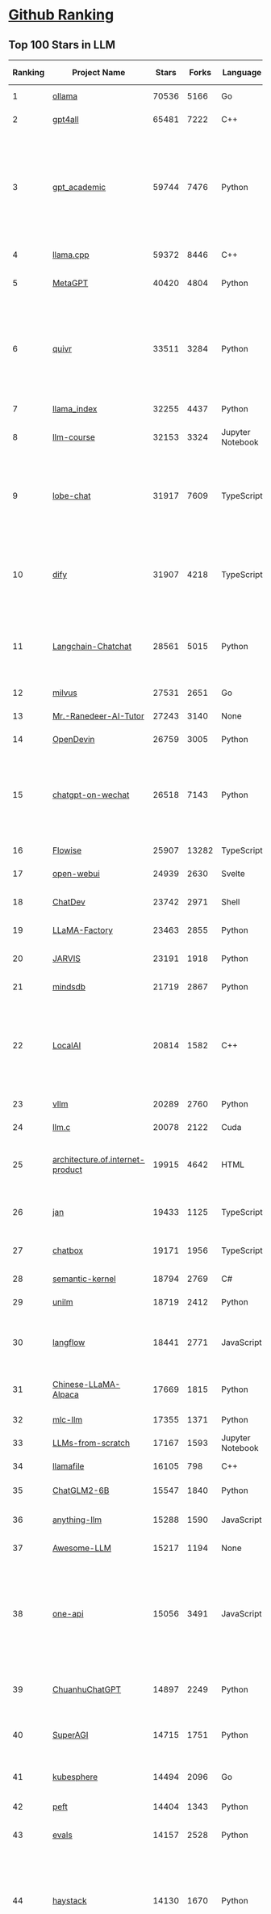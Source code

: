 [Github Ranking](../README.md)
==========

## Top 100 Stars in LLM

| Ranking | Project Name | Stars | Forks | Language | Open Issues | Description | Last Commit |
| ------- | ------------ | ----- | ----- | -------- | ----------- | ----------- | ----------- |
| 1 | [ollama](https://github.com/ollama/ollama) | 70536 | 5166 | Go | 757 | Get up and running with Llama 3, Mistral, Gemma, and other large language models. | 2024-06-01T01:54:44Z |
| 2 | [gpt4all](https://github.com/nomic-ai/gpt4all) | 65481 | 7222 | C++ | 400 | gpt4all: run open-source LLMs anywhere | 2024-06-01T01:06:32Z |
| 3 | [gpt_academic](https://github.com/binary-husky/gpt_academic) | 59744 | 7476 | Python | 251 | 为GPT/GLM等LLM大语言模型提供实用化交互接口，特别优化论文阅读/润色/写作体验，模块化设计，支持自定义快捷按钮&函数插件，支持Python和C++等项目剖析&自译解功能，PDF/LaTex论文翻译&总结功能，支持并行问询多种LLM模型，支持chatglm3等本地模型。接入通义千问, deepseekcoder, 讯飞星火, 文心一言, llama2, rwkv, claude2, moss等。 | 2024-05-31T07:14:57Z |
| 4 | [llama.cpp](https://github.com/ggerganov/llama.cpp) | 59372 | 8446 | C++ | 343 | LLM inference in C/C++ | 2024-06-01T02:25:51Z |
| 5 | [MetaGPT](https://github.com/geekan/MetaGPT) | 40420 | 4804 | Python | 244 | 🌟 The Multi-Agent Framework: First AI Software Company, Towards Natural Language Programming | 2024-05-31T15:49:18Z |
| 6 | [quivr](https://github.com/QuivrHQ/quivr) | 33511 | 3284 | Python | 81 | Your GenAI Second Brain 🧠  A personal productivity assistant (RAG) ⚡️🤖 Chat with your docs (PDF, CSV, ...)  & apps using Langchain, GPT 3.5 / 4 turbo, Private, Anthropic, VertexAI, Ollama, LLMs, Groq  that you can share with users !  Local & Private alternative to OpenAI GPTs & ChatGPT powered by retrieval-augmented generation. | 2024-05-31T09:05:25Z |
| 7 | [llama_index](https://github.com/run-llama/llama_index) | 32255 | 4437 | Python | 696 | LlamaIndex is a data framework for your LLM applications | 2024-06-01T00:26:25Z |
| 8 | [llm-course](https://github.com/mlabonne/llm-course) | 32153 | 3324 | Jupyter Notebook | 35 | Course to get into Large Language Models (LLMs) with roadmaps and Colab notebooks. | 2024-05-25T16:03:07Z |
| 9 | [lobe-chat](https://github.com/lobehub/lobe-chat) | 31917 | 7609 | TypeScript | 305 | 🤯 Lobe Chat - an open-source, modern-design LLMs/AI chat framework. Supports Multi AI Providers( OpenAI / Claude 3 / Gemini / Ollama / Bedrock / Azure / Mistral / Perplexity ), Multi-Modals (Vision/TTS) and plugin system. One-click FREE deployment of your private ChatGPT chat application. | 2024-06-01T01:11:08Z |
| 10 | [dify](https://github.com/langgenius/dify) | 31907 | 4218 | TypeScript | 191 | Dify is an open-source LLM app development platform. Dify's intuitive interface combines AI workflow, RAG pipeline, agent capabilities, model management, observability features and more, letting you quickly go from prototype to production. | 2024-06-01T01:39:04Z |
| 11 | [Langchain-Chatchat](https://github.com/chatchat-space/Langchain-Chatchat) | 28561 | 5015 | Python | 141 | Langchain-Chatchat（原Langchain-ChatGLM）基于 Langchain 与 ChatGLM 等语言模型的本地知识库问答 \| Langchain-Chatchat (formerly langchain-ChatGLM), local knowledge based LLM (like ChatGLM) QA app with langchain  | 2024-05-31T14:42:31Z |
| 12 | [milvus](https://github.com/milvus-io/milvus) | 27531 | 2651 | Go | 679 | A cloud-native vector database, storage for next generation AI applications | 2024-05-31T23:56:38Z |
| 13 | [Mr.-Ranedeer-AI-Tutor](https://github.com/JushBJJ/Mr.-Ranedeer-AI-Tutor) | 27243 | 3140 | None | 11 | A GPT-4 AI Tutor Prompt for customizable personalized learning experiences. | 2024-03-25T13:06:55Z |
| 14 | [OpenDevin](https://github.com/OpenDevin/OpenDevin) | 26759 | 3005 | Python | 148 | 🐚 OpenDevin: Code Less, Make More | 2024-06-01T02:49:01Z |
| 15 | [chatgpt-on-wechat](https://github.com/zhayujie/chatgpt-on-wechat) | 26518 | 7143 | Python | 377 | 基于大模型搭建的聊天机器人，同时支持 微信公众号、企业微信应用、飞书、钉钉 等接入，可选择GPT3.5/GPT-4o/GPT4.0/ Claude/文心一言/讯飞星火/通义千问/ Gemini/GLM-4/Claude/Kimi/LinkAI，能处理文本、语音和图片，访问操作系统和互联网，支持基于自有知识库进行定制企业智能客服。 | 2024-05-28T07:17:49Z |
| 16 | [Flowise](https://github.com/FlowiseAI/Flowise) | 25907 | 13282 | TypeScript | 341 | Drag & drop UI to build your customized LLM flow | 2024-06-01T01:00:43Z |
| 17 | [open-webui](https://github.com/open-webui/open-webui) | 24939 | 2630 | Svelte | 108 | User-friendly WebUI for LLMs (Formerly Ollama WebUI) | 2024-06-01T02:51:38Z |
| 18 | [ChatDev](https://github.com/OpenBMB/ChatDev) | 23742 | 2971 | Shell | 13 | Create Customized Software using Natural Language Idea (through LLM-powered Multi-Agent Collaboration) | 2024-05-16T11:22:28Z |
| 19 | [LLaMA-Factory](https://github.com/hiyouga/LLaMA-Factory) | 23463 | 2855 | Python | 69 | Unify Efficient Fine-Tuning of 100+ LLMs | 2024-05-31T13:43:24Z |
| 20 | [JARVIS](https://github.com/microsoft/JARVIS) | 23191 | 1918 | Python | 73 | JARVIS, a system to connect LLMs with ML community. Paper: https://arxiv.org/pdf/2303.17580.pdf | 2024-04-24T01:38:16Z |
| 21 | [mindsdb](https://github.com/mindsdb/mindsdb) | 21719 | 2867 | Python | 362 | The platform for customizing AI from enterprise data | 2024-05-31T14:54:35Z |
| 22 | [LocalAI](https://github.com/mudler/LocalAI) | 20814 | 1582 | C++ | 272 | :robot: The free, Open Source OpenAI alternative. Self-hosted, community-driven and local-first. Drop-in replacement for OpenAI running on consumer-grade hardware. No GPU required. Runs gguf, transformers, diffusers and many more models architectures. It allows to generate Text, Audio, Video, Images. Also with voice cloning capabilities. | 2024-06-01T02:31:47Z |
| 23 | [vllm](https://github.com/vllm-project/vllm) | 20289 | 2760 | Python | 843 | A high-throughput and memory-efficient inference and serving engine for LLMs | 2024-06-01T02:49:07Z |
| 24 | [llm.c](https://github.com/karpathy/llm.c) | 20078 | 2122 | Cuda | 59 | LLM training in simple, raw C/CUDA | 2024-06-01T01:38:28Z |
| 25 | [architecture.of.internet-product](https://github.com/davideuler/architecture.of.internet-product) | 19915 | 4642 | HTML | 3 | 互联网公司技术架构，微信/淘宝/微博/腾讯/阿里/美团点评/百度/OpenAI/Google/Facebook/Amazon/eBay的架构，欢迎PR补充 | 2024-02-17T12:02:24Z |
| 26 | [jan](https://github.com/janhq/jan) | 19433 | 1125 | TypeScript | 183 | Jan is an open source alternative to ChatGPT that runs 100% offline on your computer. Multiple engine support (llama.cpp, TensorRT-LLM) | 2024-05-31T07:22:52Z |
| 27 | [chatbox](https://github.com/Bin-Huang/chatbox) | 19171 | 1956 | TypeScript | 265 | User-friendly Desktop Client App for AI Models/LLMs (GPT, Claude, Gemini, Ollama...) | 2024-05-26T14:59:25Z |
| 28 | [semantic-kernel](https://github.com/microsoft/semantic-kernel) | 18794 | 2769 | C# | 385 | Integrate cutting-edge LLM technology quickly and easily into your apps | 2024-05-31T23:57:14Z |
| 29 | [unilm](https://github.com/microsoft/unilm) | 18719 | 2412 | Python | 542 | Large-scale Self-supervised Pre-training Across Tasks, Languages, and Modalities | 2024-05-23T11:15:33Z |
| 30 | [langflow](https://github.com/langflow-ai/langflow) | 18441 | 2771 | JavaScript | 192 | ⛓️ Langflow is a visual framework for building multi-agent and RAG applications. It's open-source, Python-powered, fully customizable, LLM and vector store agnostic. | 2024-06-01T01:41:05Z |
| 31 | [Chinese-LLaMA-Alpaca](https://github.com/ymcui/Chinese-LLaMA-Alpaca) | 17669 | 1815 | Python | 3 | 中文LLaMA&Alpaca大语言模型+本地CPU/GPU训练部署 (Chinese LLaMA & Alpaca LLMs) | 2024-04-30T04:28:38Z |
| 32 | [mlc-llm](https://github.com/mlc-ai/mlc-llm) | 17355 | 1371 | Python | 127 | Universal LLM Deployment Engine with ML Compilation | 2024-06-01T02:54:11Z |
| 33 | [LLMs-from-scratch](https://github.com/rasbt/LLMs-from-scratch) | 17167 | 1593 | Jupyter Notebook | 0 | Implementing a ChatGPT-like LLM in PyTorch from scratch, step by step | 2024-05-31T13:06:57Z |
| 34 | [llamafile](https://github.com/Mozilla-Ocho/llamafile) | 16105 | 798 | C++ | 97 | Distribute and run LLMs with a single file. | 2024-05-30T00:10:31Z |
| 35 | [ChatGLM2-6B](https://github.com/THUDM/ChatGLM2-6B) | 15547 | 1840 | Python | 423 | ChatGLM2-6B: An Open Bilingual Chat LLM \| 开源双语对话语言模型 | 2024-04-11T03:31:03Z |
| 36 | [anything-llm](https://github.com/Mintplex-Labs/anything-llm) | 15288 | 1590 | JavaScript | 151 | The all-in-one Desktop & Docker AI application with full RAG and AI Agent capabilities. | 2024-06-01T02:58:04Z |
| 37 | [Awesome-LLM](https://github.com/Hannibal046/Awesome-LLM) | 15217 | 1194 | None | 0 | Awesome-LLM: a curated list of Large Language Model | 2024-05-29T10:42:02Z |
| 38 | [one-api](https://github.com/songquanpeng/one-api) | 15056 | 3491 | JavaScript | 513 | OpenAI 接口管理 & 分发系统，支持 Azure、Anthropic Claude、Google PaLM 2 & Gemini、智谱 ChatGLM、百度文心一言、讯飞星火认知、阿里通义千问、360 智脑以及腾讯混元，可用于二次分发管理 key，仅单可执行文件，已打包好 Docker 镜像，一键部署，开箱即用. OpenAI key management & redistribution system, using a single API for all LLMs, and features an English UI. | 2024-05-30T08:17:27Z |
| 39 | [ChuanhuChatGPT](https://github.com/GaiZhenbiao/ChuanhuChatGPT) | 14897 | 2249 | Python | 114 | GUI for ChatGPT API and many LLMs. Supports agents, file-based QA, GPT finetuning and query with web search. All with a neat UI. | 2024-05-28T17:49:29Z |
| 40 | [SuperAGI](https://github.com/TransformerOptimus/SuperAGI) | 14715 | 1751 | Python | 126 | <⚡️> SuperAGI - A dev-first open source autonomous AI agent framework. Enabling developers to build, manage & run useful autonomous agents quickly and reliably. | 2024-05-20T15:35:13Z |
| 41 | [kubesphere](https://github.com/kubesphere/kubesphere) | 14494 | 2096 | Go | 466 | The container platform tailored for Kubernetes multi-cloud, datacenter, and edge management ⎈ 🖥 ☁️ | 2024-05-14T01:36:12Z |
| 42 | [peft](https://github.com/huggingface/peft) | 14404 | 1343 | Python | 39 | 🤗 PEFT: State-of-the-art Parameter-Efficient Fine-Tuning. | 2024-05-31T15:36:54Z |
| 43 | [evals](https://github.com/openai/evals) | 14157 | 2528 | Python | 84 | Evals is a framework for evaluating LLMs and LLM systems, and an open-source registry of benchmarks. | 2024-05-30T20:20:28Z |
| 44 | [haystack](https://github.com/deepset-ai/haystack) | 14130 | 1670 | Python | 114 | :mag: LLM orchestration framework to build customizable, production-ready LLM applications. Connect components (models, vector DBs, file converters) to pipelines or agents that can interact with your data. With advanced retrieval methods, it's best suited for building RAG, question answering, semantic search or conversational agent chatbots. | 2024-05-31T15:17:19Z |
| 45 | [FastGPT](https://github.com/labring/FastGPT) | 14008 | 3605 | TypeScript | 142 | FastGPT is a knowledge-based platform built on the LLMs, offers a comprehensive suite of out-of-the-box capabilities such as data processing, RAG retrieval, and visual AI workflow orchestration, letting you easily develop and deploy complex question-answering systems without the need for extensive setup or configuration. | 2024-06-01T03:23:17Z |
| 46 | [MoneyPrinterTurbo](https://github.com/harry0703/MoneyPrinterTurbo) | 13165 | 2023 | Python | 16 | 利用AI大模型，一键生成高清短视频 Generate short videos with one click using AI LLM. | 2024-05-31T06:17:29Z |
| 47 | [dalai](https://github.com/cocktailpeanut/dalai) | 13070 | 1435 | CSS | 295 | The simplest way to run LLaMA on your local machine | 2023-11-29T19:27:33Z |
| 48 | [ChatGLM3](https://github.com/THUDM/ChatGLM3) | 12675 | 1467 | Python | 9 | ChatGLM3 series: Open Bilingual Chat LLMs \| 开源双语对话语言模型 | 2024-05-29T16:08:02Z |
| 49 | [crawlee](https://github.com/apify/crawlee) | 12638 | 545 | TypeScript | 112 | Crawlee—A web scraping and browser automation library for Node.js to build reliable crawlers. In JavaScript and TypeScript. Extract data for AI, LLMs, RAG, or GPTs. Download HTML, PDF, JPG, PNG, and other files from websites. Works with Puppeteer, Playwright, Cheerio, JSDOM, and raw HTTP. Both headful and headless mode. With proxy rotation. | 2024-05-31T23:42:55Z |
| 50 | [Llama-Chinese](https://github.com/LlamaFamily/Llama-Chinese) | 12386 | 1132 | Python | 177 | Llama中文社区，Llama3在线体验和微调模型已开放，实时汇总最新Llama3学习资料，已将所有代码更新适配Llama3，构建最好的中文Llama大模型，完全开源可商用 | 2024-05-15T08:21:59Z |
| 51 | [continue](https://github.com/continuedev/continue) | 12196 | 775 | TypeScript | 268 | ⏩ Continue enables you to create your own AI code assistant inside your IDE. Keep your developers in flow with open-source VS Code and JetBrains extensions | 2024-05-31T18:06:17Z |
| 52 | [botpress](https://github.com/botpress/botpress) | 12094 | 1666 | TypeScript | 6 | The open-source hub to build & deploy GPT/LLM Agents ⚡️ | 2024-05-31T23:36:36Z |
| 53 | [Awesome-Chinese-LLM](https://github.com/HqWu-HITCS/Awesome-Chinese-LLM) | 12025 | 1091 | None | 2 | 整理开源的中文大语言模型，以规模较小、可私有化部署、训练成本较低的模型为主，包括底座模型，垂直领域微调及应用，数据集与教程等。 | 2024-05-19T14:33:35Z |
| 54 | [RWKV-LM](https://github.com/BlinkDL/RWKV-LM) | 11808 | 812 | Python | 64 | RWKV is an RNN with transformer-level LLM performance. It can be directly trained like a GPT (parallelizable). So it's combining the best of RNN and transformer - great performance, fast inference, saves VRAM, fast training, "infinite" ctx_len, and free sentence embedding. | 2024-05-31T10:35:16Z |
| 55 | [Qwen](https://github.com/QwenLM/Qwen) | 11710 | 949 | Python | 9 | The official repo of Qwen (通义千问) chat & pretrained large language model proposed by Alibaba Cloud. | 2024-05-27T05:43:41Z |
| 56 | [PaddleNLP](https://github.com/PaddlePaddle/PaddleNLP) | 11583 | 2848 | Python | 466 | 👑 Easy-to-use and powerful NLP and LLM library with 🤗 Awesome model zoo, supporting wide-range of NLP tasks from research to industrial applications, including 🗂Text Classification,  🔍 Neural Search, ❓ Question Answering, ℹ️ Information Extraction, 📄 Document Intelligence, 💌 Sentiment Analysis etc. | 2024-05-31T15:34:02Z |
| 57 | [DB-GPT](https://github.com/eosphoros-ai/DB-GPT) | 11486 | 1470 | Python | 127 | AI Native Data App Development framework with AWEL(Agentic Workflow Expression Language) and Agents | 2024-05-31T07:23:46Z |
| 58 | [pandas-ai](https://github.com/Sinaptik-AI/pandas-ai) | 11381 | 1032 | Python | 92 | Chat with your database (SQL, CSV, pandas, polars, mongodb, noSQL, etc). PandasAI makes data analysis conversational using LLMs (GPT 3.5 / 4, Anthropic, VertexAI) and RAG. | 2024-05-31T17:20:53Z |
| 59 | [SWE-agent](https://github.com/princeton-nlp/SWE-agent) | 11302 | 1104 | Python | 49 | SWE-agent takes a GitHub issue and tries to automatically fix it, using GPT-4, or your LM of choice. It solves 12.47% of bugs in the SWE-bench evaluation set and takes just 1.5 minutes to run. | 2024-06-01T02:05:16Z |
| 60 | [ludwig](https://github.com/ludwig-ai/ludwig) | 10896 | 1171 | Python | 301 | Low-code framework for building custom LLMs, neural networks, and other AI models | 2024-05-30T14:52:10Z |
| 61 | [web-llm](https://github.com/mlc-ai/web-llm) | 10890 | 681 | TypeScript | 50 | High-performance In-browser LLM Inference Engine  | 2024-06-01T00:32:09Z |
| 62 | [h2ogpt](https://github.com/h2oai/h2ogpt) | 10815 | 1193 | Python | 243 | Private chat with local GPT with document, images, video, etc. 100% private, Apache 2.0. Supports oLLaMa, Mixtral, llama.cpp, and more. Demo: https://gpt.h2o.ai/ https://codellama.h2o.ai/ | 2024-06-01T03:09:00Z |
| 63 | [unsloth](https://github.com/unslothai/unsloth) | 10796 | 678 | Python | 262 | Finetune Llama 3, Mistral, Phi & Gemma LLMs 2-5x faster with 80% less memory | 2024-05-30T18:26:39Z |
| 64 | [khoj](https://github.com/khoj-ai/khoj) | 10700 | 523 | Python | 61 | Your AI second brain. Get answers to your questions, whether they be online or in your own notes. Use online AI models (e.g gpt4) or private, local LLMs (e.g llama3). Self-host locally or use our cloud instance. Access from Obsidian, Emacs, Desktop app, Web or Whatsapp. | 2024-05-31T18:31:28Z |
| 65 | [llama-gpt](https://github.com/getumbrel/llama-gpt) | 10432 | 659 | TypeScript | 82 | A self-hosted, offline, ChatGPT-like chatbot. Powered by Llama 2. 100% private, with no data leaving your device. New: Code Llama support! | 2024-04-23T18:56:06Z |
| 66 | [gorilla](https://github.com/ShishirPatil/gorilla) | 10390 | 802 | Python | 68 | Gorilla: An API store for LLMs | 2024-05-31T01:38:23Z |
| 67 | [MemGPT](https://github.com/cpacker/MemGPT) | 10376 | 1124 | Python | 225 | Create LLM agents with long-term memory and custom tools 📚🦙 | 2024-05-31T17:47:06Z |
| 68 | [open-llms](https://github.com/eugeneyan/open-llms) | 10363 | 630 | None | 2 | 📋 A list of open LLMs available for commercial use. | 2024-05-25T06:39:52Z |
| 69 | [ml-engineering](https://github.com/stas00/ml-engineering) | 10025 | 590 | Python | 1 | Machine Learning Engineering Open Book | 2024-05-12T21:44:25Z |
| 70 | [llama-recipes](https://github.com/meta-llama/llama-recipes) | 9942 | 1399 | Jupyter Notebook | 100 | Scripts for fine-tuning Meta Llama3 with composable FSDP & PEFT methods to cover single/multi-node GPUs. Supports default & custom datasets for applications such as summarization and Q&A. Supporting a number of candid inference solutions such as HF TGI, VLLM for local or cloud deployment. Demo apps to showcase Meta Llama3 for WhatsApp & Messenger. | 2024-05-31T18:06:24Z |
| 71 | [llm-cookbook](https://github.com/datawhalechina/llm-cookbook) | 9894 | 1179 | Jupyter Notebook | 0 | 面向开发者的 LLM 入门教程，吴恩达大模型系列课程中文版 | 2024-05-27T07:47:37Z |
| 72 | [plandex](https://github.com/plandex-ai/plandex) | 9602 | 688 | Go | 19 | AI driven development in your terminal. Designed for large, real-world tasks. | 2024-05-27T23:46:08Z |
| 73 | [qlora](https://github.com/artidoro/qlora) | 9571 | 785 | Jupyter Notebook | 186 | QLoRA: Efficient Finetuning of Quantized LLMs | 2023-10-03T12:37:11Z |
| 74 | [Scrapegraph-ai](https://github.com/VinciGit00/Scrapegraph-ai) | 9502 | 726 | Python | 13 | Python scraper based on AI | 2024-05-31T21:09:58Z |
| 75 | [phidata](https://github.com/phidatahq/phidata) | 9454 | 1359 | Python | 44 | Build AI Assistants with memory, knowledge and tools. | 2024-05-31T16:33:34Z |
| 76 | [litellm](https://github.com/BerriAI/litellm) | 9393 | 1037 | Python | 498 | Call all LLM APIs using the OpenAI format. Use Bedrock, Azure, OpenAI, Cohere, Anthropic, Ollama, Sagemaker, HuggingFace, Replicate (100+ LLMs) | 2024-06-01T02:43:13Z |
| 77 | [LLMSurvey](https://github.com/RUCAIBox/LLMSurvey) | 9175 | 710 | Python | 18 | The official GitHub page for the survey paper "A Survey of Large Language Models". | 2024-05-19T06:26:06Z |
| 78 | [Self-Hosting-Guide](https://github.com/mikeroyal/Self-Hosting-Guide) | 9057 | 474 | Dockerfile | 4 | Self-Hosting Guide. Learn all about  locally hosting (on premises & private web servers) and managing software applications by yourself or your organization. Including Cloud, LLMs, WireGuard, Automation, Home Assistant, and Networking. | 2024-05-29T05:32:03Z |
| 79 | [OpenLLM](https://github.com/bentoml/OpenLLM) | 9032 | 575 | Python | 84 | Run any open-source LLMs, such as Llama 2, Mistral, as OpenAI compatible API endpoint in the cloud. | 2024-06-01T00:37:30Z |
| 80 | [WizardLM](https://github.com/nlpxucan/WizardLM) | 8984 | 699 | Python | 158 | LLMs build upon Evol Insturct: WizardLM, WizardCoder, WizardMath | 2024-05-02T19:30:22Z |
| 81 | [mistral-inference](https://github.com/mistralai/mistral-inference) | 8914 | 779 | Jupyter Notebook | 97 | Official inference library for Mistral models | 2024-05-30T14:17:53Z |
| 82 | [LLMsPracticalGuide](https://github.com/Mooler0410/LLMsPracticalGuide) | 8819 | 670 | None | 9 | A curated list of practical guide resources of LLMs (LLMs Tree, Examples, Papers) | 2024-05-31T06:39:37Z |
| 83 | [petals](https://github.com/bigscience-workshop/petals) | 8771 | 474 | Python | 73 | 🌸 Run LLMs at home, BitTorrent-style. Fine-tuning and inference up to 10x faster than offloading | 2024-04-29T20:13:42Z |
| 84 | [embedchain](https://github.com/embedchain/embedchain) | 8727 | 1099 | Python | 159 | Personalizing LLM Responses | 2024-05-31T03:20:32Z |
| 85 | [ragflow](https://github.com/infiniflow/ragflow) | 8602 | 794 | Python | 158 | RAGFlow is an open-source RAG (Retrieval-Augmented Generation) engine based on deep document understanding. | 2024-05-31T23:42:45Z |
| 86 | [shell_gpt](https://github.com/TheR1D/shell_gpt) | 8570 | 669 | Python | 43 | A command-line productivity tool powered by AI large language models like GPT-4, will help you accomplish your tasks faster and more efficiently. | 2024-05-26T22:10:28Z |
| 87 | [minbpe](https://github.com/karpathy/minbpe) | 8440 | 753 | Python | 26 | Minimal, clean code for the Byte Pair Encoding (BPE) algorithm commonly used in LLM tokenization. | 2024-05-23T14:51:01Z |
| 88 | [promptflow](https://github.com/microsoft/promptflow) | 8424 | 724 | Python | 81 | Build high-quality LLM apps - from prototyping, testing to production deployment and monitoring. | 2024-06-01T00:20:22Z |
| 89 | [nebuly](https://github.com/nebuly-ai/nebuly) | 8363 | 647 | Python | 98 | The user analytics platform for LLMs | 2023-10-28T10:19:07Z |
| 90 | [activepieces](https://github.com/activepieces/activepieces) | 8216 | 877 | TypeScript | 142 | Your friendliest open source all-in-one automation tool ✨ Workflow automation tool 100+ integration / Enterprise automation tool / Zapier Alternative | 2024-05-31T20:08:41Z |
| 91 | [ai](https://github.com/vercel/ai) | 8153 | 1108 | TypeScript | 127 | Build AI-powered applications with React, Svelte, Vue, and Solid | 2024-06-01T02:38:24Z |
| 92 | [FreeAskInternet](https://github.com/nashsu/FreeAskInternet) | 8142 | 867 | Python | 51 | FreeAskInternet is a completely free, PRIVATE and LOCALLY running search aggregator & answer generate using MULTI LLMs, without GPU needed. The user can ask a question and the system will  make a multi engine search and combine the search result to LLM and generate the answer based on search results. It's all FREE to use.  | 2024-04-18T06:46:33Z |
| 93 | [TypeChat](https://github.com/microsoft/TypeChat) | 7927 | 371 | TypeScript | 53 | TypeChat is a library that makes it easy to build natural language interfaces using types. | 2024-05-20T13:23:32Z |
| 94 | [deeplake](https://github.com/activeloopai/deeplake) | 7799 | 599 | Python | 53 | Database for AI. Store Vectors, Images, Texts, Videos, etc. Use with LLMs/LangChain. Store, query, version, & visualize any AI data. Stream data in real-time to PyTorch/TensorFlow. https://activeloop.ai | 2024-05-30T16:21:02Z |
| 95 | [XAgent](https://github.com/OpenBMB/XAgent) | 7673 | 781 | Python | 42 | An Autonomous LLM Agent for Complex Task Solving | 2024-05-02T16:13:09Z |
| 96 | [vanna](https://github.com/vanna-ai/vanna) | 7555 | 547 | Python | 66 | 🤖 Chat with your SQL database 📊. Accurate Text-to-SQL Generation via LLMs using RAG 🔄. | 2024-05-31T14:08:49Z |
| 97 | [burn](https://github.com/tracel-ai/burn) | 7415 | 357 | Rust | 181 | Burn is a new comprehensive dynamic Deep Learning Framework built using Rust with extreme flexibility, compute efficiency and portability as its primary goals. | 2024-06-01T00:17:13Z |
| 98 | [bisheng](https://github.com/dataelement/bisheng) | 7397 | 1238 | Python | 28 | Bisheng is an open LLM devops platform for next generation AI applications. | 2024-05-31T11:13:45Z |
| 99 | [txtai](https://github.com/neuml/txtai) | 7204 | 507 | Python | 20 | 💡 All-in-one open-source embeddings database for semantic search, LLM orchestration and language model workflows | 2024-05-31T17:04:04Z |
| 100 | [search_with_lepton](https://github.com/leptonai/search_with_lepton) | 7182 | 913 | TypeScript | 31 | Building a quick conversation-based search demo with Lepton AI. | 2024-05-10T04:24:05Z |

